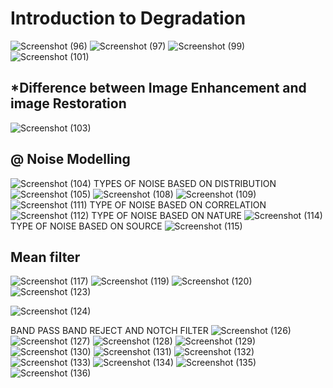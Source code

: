 #  Introduction to Degradation
![Screenshot (96)](https://user-images.githubusercontent.com/83698828/144606306-05584eb9-01cb-410b-8350-963ad28d72bc.png)
![Screenshot (97)](https://user-images.githubusercontent.com/83698828/144606374-7f8fac11-6132-440d-8b2a-278dffa0c9d5.png)
![Screenshot (99)](https://user-images.githubusercontent.com/83698828/144609320-80133edf-b16d-4d05-9e70-20daf27c798f.png)
![Screenshot (101)](https://user-images.githubusercontent.com/83698828/144609353-ea349dcf-be64-4997-a233-03230d511263.png)

##  *Difference between Image Enhancement and image Restoration
![Screenshot (103)](https://user-images.githubusercontent.com/83698828/144610037-bd2713ff-567d-452c-acae-b94fa7aca2f6.png)

## @ Noise Modelling
![Screenshot (104)](https://user-images.githubusercontent.com/83698828/144612942-b047486e-0f5e-467a-8def-6c717b6a310f.png)
 TYPES OF NOISE BASED ON DISTRIBUTION
 ![Screenshot (105)](https://user-images.githubusercontent.com/83698828/144613248-83c0c4b6-ada5-49e6-ad8e-df6c62802a1d.png)
![Screenshot (108)](https://user-images.githubusercontent.com/83698828/144613349-c869b0d1-c71e-4f20-871e-8bc6e1be5da9.png)
![Screenshot (109)](https://user-images.githubusercontent.com/83698828/144613475-5e7d1807-7e75-4a29-aaef-4fa83998b35a.png)
![Screenshot (111)](https://user-images.githubusercontent.com/83698828/144613527-b0ba7c46-6a7a-4530-9c69-fe1800f0b43f.png)
TYPE OF NOISE BASED ON CORRELATION
![Screenshot (112)](https://user-images.githubusercontent.com/83698828/144615369-84b84e29-c92e-4910-adf1-43e1124ab2f6.png)
TYPE OF NOISE BASED ON NATURE
![Screenshot (114)](https://user-images.githubusercontent.com/83698828/144615477-12fc1fca-02c9-4b03-b2af-382874d62086.png)
TYPE OF NOISE BASED ON SOURCE
![Screenshot (115)](https://user-images.githubusercontent.com/83698828/144615702-4e8a1ff3-c711-4daa-aa95-c5ae7f6a360e.png)
## Mean filter
![Screenshot (117)](https://user-images.githubusercontent.com/83698828/144618155-73505531-1d64-44f2-91ff-e985293eb621.png)
![Screenshot (119)](https://user-images.githubusercontent.com/83698828/144618277-fb73d6d0-c0b5-4a32-937c-72b7c22ca84c.png)
![Screenshot (120)](https://user-images.githubusercontent.com/83698828/144618420-a490fd0e-2d1e-4855-a906-0b94bbdbf0b1.png)
![Screenshot (123)](https://user-images.githubusercontent.com/83698828/144621572-a5eb329d-e7fe-4073-95db-e2e661d57cd9.png)

![Screenshot (124)](https://user-images.githubusercontent.com/83698828/144621472-891040f5-3a32-4b95-a06b-095e1f11cd7a.png)

BAND PASS BAND REJECT AND NOTCH FILTER
![Screenshot (126)](https://user-images.githubusercontent.com/83698828/144622913-1877c711-eade-4c6b-af33-583c5a896d9b.png)
![Screenshot (127)](https://user-images.githubusercontent.com/83698828/144623905-3827d730-b83f-4018-b592-21f2254c8bcb.png)
![Screenshot (128)](https://user-images.githubusercontent.com/83698828/144623942-919e978f-63e5-4e6b-8887-366bcdba9b38.png)
![Screenshot (129)](https://user-images.githubusercontent.com/83698828/144623989-4420a2c2-7a23-427c-9313-9163f0977dc6.png)
![Screenshot (130)](https://user-images.githubusercontent.com/83698828/144624046-b77a26cb-720c-4e9d-b798-621f0e07a5c9.png)
![Screenshot (131)](https://user-images.githubusercontent.com/83698828/144624084-a4761026-8171-4386-b67c-1ba31b7c0c0d.png)
![Screenshot (132)](https://user-images.githubusercontent.com/83698828/144624124-729ad5ea-71dd-461a-b0eb-2a7fb8abf037.png)
![Screenshot (133)](https://user-images.githubusercontent.com/83698828/144624147-7ada6c1d-61ae-4683-bc7e-04af22dc7e0e.png)
![Screenshot (134)](https://user-images.githubusercontent.com/83698828/144624177-d3e7a1ee-8b3e-4cd7-b653-495233e1a865.png)
![Screenshot (135)](https://user-images.githubusercontent.com/83698828/144624264-33e6fba6-3096-4aa5-90b5-927e6a97c2e7.png)
![Screenshot (136)](https://user-images.githubusercontent.com/83698828/144624305-a94de8f1-a69c-4b31-84ad-605c6bfa4d61.png)


